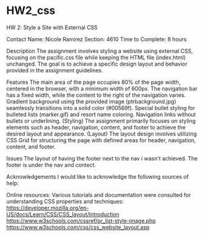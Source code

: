 # HW2_css

HW 2: Style a Site with External CSS

Contact
Name: Nicole Ramirez
Section: 4610
Time to Complete: 8 hours

Description
The assignment involves styling a website using external CSS, focusing on the pacific.css file while keeping the HTML file (index.html) unchanged. The goal is to achieve a specific design layout and behavior provided in the assignment guidelines.

Features
The main area of the page occupies 80% of the page width, centered in the browser, with a minimum width of 600px.
The navigation bar has a fixed width, while the content to the right of the navigation varies.
Gradient background using the provided image (ptrbackground.jpg) seamlessly transitions into a solid color (#00569f).
Special bullet styling for bulleted lists (marker.gif) and resort name coloring.
Navigation links without bullets or underlining.
(Styling)
The assignment primarily focuses on styling elements such as header, navigation, content, and footer to achieve the desired layout and appearance.
(Layout)
The layout design involves utilizing CSS Grid for structuring the page with defined areas for header, navigation, content, and footer.

Issues
The layout of having the footer next to the nav i wasn't achieved. The footer is under the nav and contect.


Acknowledgements
I would like to acknowledge the following sources of help:

Online resources: Various tutorials and documentation were consulted for understanding CSS properties and techniques: 
https://developer.mozilla.org/en-US/docs/Learn/CSS/CSS_layout/Introduction
https://www.w3schools.com/cssref/pr_list-style-image.php
https://www.w3schools.com/css/css_website_layout.asp





